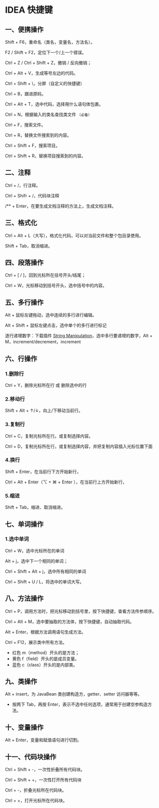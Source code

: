 # IDEA 快捷键

## 一、便携操作

Shift + F6，重命名（类名，变量名，方法名）。

F2 / Shift + F2，定位下一个/上一个错误。

Ctrl + Z / Ctrl + Shift + Z，撤销 / 反向撤销；

Ctrl + Alt + V，生成等号左边的代码。

Ctrl + Shift + \，分屏（自定义的快捷键）

Ctrl + B，跟进原码。

Ctrl + Alt + T，选中代码，选择用什么语句体包裹。

Ctrl + N，根据输入的类名查找类文件 `（必备）`

Ctrl + F，搜索文件。

Ctrl + R，替换文件搜索到的内容。

Ctrl + Shift + F，搜索项目。

Ctrl + Shift + R，替换项目搜索到的内容。

## 二、注释

Ctrl + /，行注释。

Ctrl + Shifr + /，代码块注释

/** + Enter，在要生成文档注释的方法上，生成文档注释。

## 三、格式化

Ctrl + Alt + L（大写），格式化代码，可以对当前文件和整个包目录使用。

Shift + Tab，取消缩进。

## 四、段落操作

Ctrl + [ / ]，回到光标所在括号开头/结尾；

Ctrl + W，光标移动到括号开头，选中括号中的内容。

## 五、多行操作

Alt + 鼠标左键拖动，选中连续的多行进行编辑。

Alt + Shift + 鼠标左键点击，选中单个的多行进行标记

逐行递增数字：下载插件 [String Manipulation](https://plugins.jetbrains.com/plugin/2162-string-manipulation)，选中多行要递增的数字，Alt + M，increment/decrement，increment

## 六、行操作

### 1.删除行

Ctrl + Y，删除光标所在行 或 删除选中的行

### 2.移动行

Shift + Alt + ↑/↓，向上/下移动当前行。

### 3.复制行

Ctrl + C，复制光标所在行。或复制选择内容。

Ctrl + D，复制光标所在行，或复制选择内容，并把复制内容插入光标位置下面

### 4.换行

Shift + Enter，在当前行下方开始新行，

Ctrl + Alt + Enter（⌥ + ⌘ + Enter ），在当前行上方开始新行，

### 5.缩进

Shift + Tab，缩进、取消缩进。

## 七、单词操作

### 1.选中单词

Ctrl + W，选中光标所在的单词

Alt + j，选中下一个相同的单词；

Ctrl + Shift + Alt + j，选中所有相同的单词

Ctrl + Shift + U / L，将选中的单词大写。

## 八、方法操作

Ctrl + P，调用方法时，把光标移动到括号里，按下快捷键，查看方法传参顺序。

Ctrl + Alt + M，选中要抽取的方法体，按下快捷键，自动抽取代码。

Alt + Enter，根据方法调用语句生成方法。

Ctrl + F12，展示类中所有方法。

- 红色 m（method）开头的是方法；
- 黄色 f（field）开头的是成员变量。
- 蓝色 c（class）开头的是内部类。

## 九、类操作

Alt + insert，为 JavaBean 类创建构造方，getter、setter 访问器等等。

- 按两下 Tab，再按 Enter，表示不选中任何选项，通常用于创建空参构造方法。

## 十、变量操作

Alt + Enter，变量和赋值语句进行切割。

## 十一、代码块操作

Ctrl + Shift + -，一次性折叠所有代码块。

Ctrl + Shift + +，一次性打开所有代码块

Ctrl + -，折叠光标所在代码块。

Ctrl + +，打开光标所在代码块。

